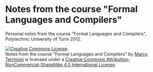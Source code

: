 Notes from the course "Formal Languages and Compilers"
=================================

Personal notes from the course "Formal Languages and Compilers", Polytechnic University of Turin 2012.

<a rel="license" href="http://creativecommons.org/licenses/by-nc-sa/4.0/"><img alt="Creative Commons License" style="border-width:0" src="https://i.creativecommons.org/l/by-nc-sa/4.0/88x31.png" /></a><br /><span xmlns:dct="http://purl.org/dc/terms/" href="http://purl.org/dc/dcmitype/Text" property="dct:title" rel="dct:type">Notes from the course "Formal Languages and Compilers"</span> by <a xmlns:cc="http://creativecommons.org/ns#" href="https://github.com/terrinoni/FormalLanguagesAndCompilers-Notes" property="cc:attributionName" rel="cc:attributionURL">Marco Terrinoni</a> is licensed under a <a rel="license" href="http://creativecommons.org/licenses/by-nc-sa/4.0/">Creative Commons Attribution-NonCommercial-ShareAlike 4.0 International License</a>.
